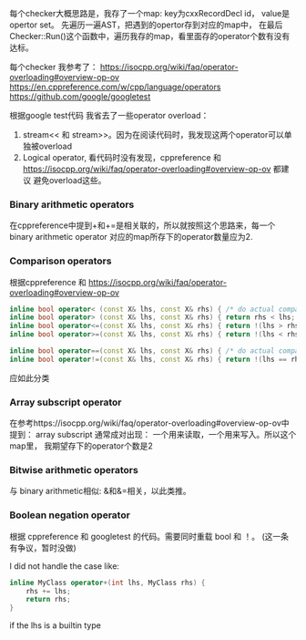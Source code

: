 每个checker大概思路是，我存了一个map: key为cxxRecordDecl id， value是opertor set。
先遍历一遍AST，把遇到的opertor存到对应的map中，
在最后Checker::Run()这个函数中，遍历我存的map，看里面存的operator个数有没有达标。

每个checker 我参考了：
https://isocpp.org/wiki/faq/operator-overloading#overview-op-ov
https://en.cppreference.com/w/cpp/language/operators
https://github.com/google/googletest

根据google test代码 我省去了一些operator overload：
1. stream<< 和 stream>>。因为在阅读代码时，我发现这两个operator可以单独被overload
2. Logical operator, 看代码时没有发现，cppreference 和 https://isocpp.org/wiki/faq/operator-overloading#overview-op-ov
都建议 避免overload这些。

### Binary arithmetic operators
在cppreference中提到+和+=是相关联的，所以就按照这个思路来，每一个binary arithmetic operator
对应的map所存下的operator数量应为2.

### Comparison operators
根据cppreference 和 https://isocpp.org/wiki/faq/operator-overloading#overview-op-ov
```cpp
inline bool operator< (const X& lhs, const X& rhs) { /* do actual comparison */ }
inline bool operator> (const X& lhs, const X& rhs) { return rhs < lhs; }
inline bool operator<=(const X& lhs, const X& rhs) { return !(lhs > rhs); }
inline bool operator>=(const X& lhs, const X& rhs) { return !(lhs < rhs); }
```

```cpp
inline bool operator==(const X& lhs, const X& rhs) { /* do actual comparison */ }
inline bool operator!=(const X& lhs, const X& rhs) { return !(lhs == rhs); }
```
应如此分类

### Array subscript operator
在参考https://isocpp.org/wiki/faq/operator-overloading#overview-op-ov中提到：
array subscript 通常成对出现： 一个用来读取，一个用来写入。所以这个map里，
我期望存下的operator个数是2

### Bitwise arithmetic operators
与 binary arithmetic相似: &和&=相关，以此类推。

### Boolean negation operator
根据 cppreference 和 googletest 的代码。需要同时重载 bool 和 ！。
(这一条有争议，暂时没做)

I did not handle the case like:
```cpp
inline MyClass operator+(int lhs, MyClass rhs) {
    rhs += lhs;
    return rhs;
}
```
if the lhs is a builtin type
